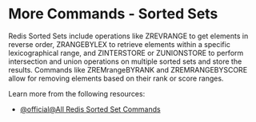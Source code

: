 # More Commands - Sorted Sets

Redis Sorted Sets include operations like ZREVRANGE to get elements in reverse order, ZRANGEBYLEX to retrieve elements within a specific lexicographical range, and ZINTERSTORE or ZUNIONSTORE to perform intersection and union operations on multiple sorted sets and store the results. Commands like ZREMrangeBYRANK and ZREMRANGEBYSCORE allow for removing elements based on their rank or score ranges.

Learn more from the following resources:

- [@official@All Redis Sorted Set Commands](https://redis.io/docs/latest/commands/?group=sorted-set)